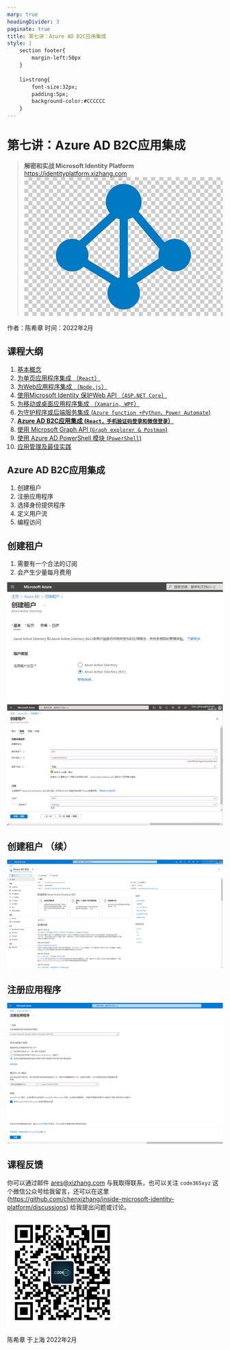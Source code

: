 ```yaml
---
marp: true
headingDivider: 3
paginate: true
title: 第七讲：Azure AD B2C应用集成
style: |
    section footer{
        margin-left:50px
    }
    
    li>strong{
        font-size:32px;
        padding:5px;
        background-color:#CCCCCC
    }
---
```


# 第七讲：Azure AD B2C应用集成 
> **解密和实战 Microsoft Identity Platform**  https://identityplatform.xizhang.com
![bg fit left:30% opacity:0.2](images/aad.png)


作者：陈希章
时间：2022年2月



## 课程大纲
<!--
footer: '**解密和实战 Microsoft Identity Platform**  https://identityplatform.xizhang.com'
-->

1. [基本概念](module1-overview.md)
1. [为单页应用程序集成 （`React`）](module2-spa.md)
1. [为Web应用程序集成 （`Node.js`）](module3-webapp.md)
1. [使用Microsoft Identity 保护Web API （`ASP.NET Core`）](module4-webapi.md)
1. [为移动或桌面应用程序集成 （`Xamarin, WPF`）](module5-desktop-mobile.md)
1. [为守护程序或后端服务集成 (`Azure function +Python，Power Automate`)](module6-deamon-service.md)
1. **[Azure AD B2C应用集成 (`React，手机验证码登录和微信登录`） ](module7-b2c.md)**
1. [使用 Microsoft Graph API (`Graph explorer & Postman`)](module8-msgraph.md)
1. [使用 Azure AD PowerShell 模块 (`PowerShell`)](module9-powershell.md)
1. [应用管理及最佳实践](module10-bestpractices.md)

## <!-- fit -->  Azure AD B2C应用集成
1. 创建租户
1. 注册应用程序
1. 选择身份提供程序
1. 定义用户流
1. 编程访问

##  创建租户

1. 需要有一个合法的订阅
1. 会产生少量每月费用

![bg fit right vertical](images/create-aad-tenant.png)
![bg fit](images/create-aad-b2c-tenant.png)


## 创建租户 （续）
<!-- _footer: '' -->
![](images/use-b2c-3steps.png)


## 注册应用程序
<!-- _footer: '' -->
![](images/aad-b2c-register-spa.png)

## 课程反馈

你可以通过邮件 <ares@xizhang.com> 与我取得联系，也可以关注 `code365xyz` 这个微信公众号给我留言，还可以在这里 (<https://github.com/chenxizhang/inside-microsoft-identity-platform/discussions>) 给我提出问题或讨论。

![](images/code365xyz.jpg)


陈希章 于上海
2022年2月
